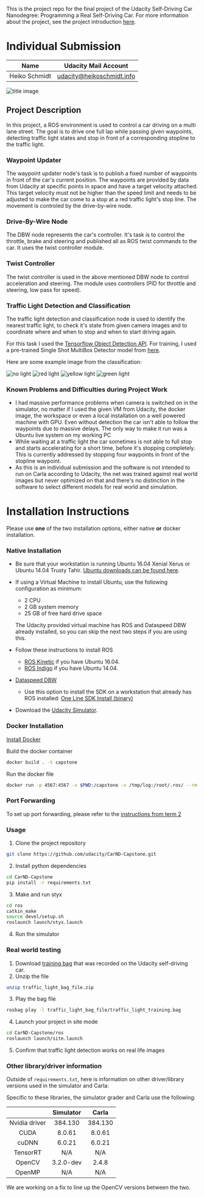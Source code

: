 This is the project repo for the final project of the Udacity Self-Driving Car Nanodegree: Programming a Real Self-Driving Car. For more information about the project, see the project introduction [here](https://classroom.udacity.com/nanodegrees/nd013/parts/6047fe34-d93c-4f50-8336-b70ef10cb4b2/modules/e1a23b06-329a-4684-a717-ad476f0d8dff/lessons/462c933d-9f24-42d3-8bdc-a08a5fc866e4/concepts/5ab4b122-83e6-436d-850f-9f4d26627fd9).

# Individual Submission

| Name | Udacity Mail Account |
|------|----------------------|
|Heiko Schmidt | udacity@heikoschmidt.info   |

![title image](data/Title.png)

## Project Description

In this project, a ROS environment is used to control a car driving on a multi lane street. The goal is to drive one full lap while passing given waypoints, detecting traffic light states and stop in front of a corresponding stopline to the traffic light.

### Waypoint Updater

The waypoint updater node's task is to publish a fixed number of waypoints in front of the car's current position. The waypoints are provided by data from Udacity at specific points in space and have a target velocity attached. This target velocity must not be higher than the speed limit and needs to be adjusted to make the car come to a stop at a red traffic light's stop line. The movement is controled by the drive-by-wire node.

###  Drive-By-Wire Node

The DBW node represents the car's controller. It's task is to control the throttle, brake and steering and published all as ROS twist commands to the car. It uses the twist controller module.

### Twist Controller

The twist controller is used in the above mentioned DBW node to control acceleration and steering. The module uses controllers (PID for throttle and steering, low pass for speed).

### Traffic Light Detection and Classification

The traffic light detection and classification node is used to identify the nearest traffic light, to check it's state from given camera images and to coordinate where and when to stop and when to start driving again.

For this task I used the [Tensorflow Object Detection API](https://github.com/tensorflow/models/tree/master/research/object_detection). For training, I used a pre-trained Single Shot MultiBox Detector model from [here](https://github.com/mkoehnke/CarND-Capstone-TrafficLightDetection).

Here are some example image from the classification:

![no light](data/NoLight.png)
![red light](data/Red.png)
![yellow light](data/Yellow.png)
![green light](data/Green.png)


### Known Problems and Difficulties during Project Work

* I had massive performance problems when camera is switched on in the simulator, no matter if I used the given VM from Udacity, the docker image, the workspace or even a local installation on a well powered machine with GPU. Even without detection the car isn't able to follow the waypoints due to massive delays. The only way to make it run was a Ubuntu live system on my working PC
* While waiting at a traffic light the car sometimes is not able to full stop and starts accelerating for a short time, before it's stopping completely. This is currently addressed by stopping four waypoints in front of the stopline waypoint.
* As this is an individual submission and the software is not intended to run on Carla according to Udacity, the net was trained against real world images but never optimized on that and there's no distinction in the software to select different models for real world and simulation.


# Installation Instructions
Please use **one** of the two installation options, either native **or** docker installation.

### Native Installation

* Be sure that your workstation is running Ubuntu 16.04 Xenial Xerus or Ubuntu 14.04 Trusty Tahir. [Ubuntu downloads can be found here](https://www.ubuntu.com/download/desktop).
* If using a Virtual Machine to install Ubuntu, use the following configuration as minimum:
  * 2 CPU
  * 2 GB system memory
  * 25 GB of free hard drive space

  The Udacity provided virtual machine has ROS and Dataspeed DBW already installed, so you can skip the next two steps if you are using this.

* Follow these instructions to install ROS
  * [ROS Kinetic](http://wiki.ros.org/kinetic/Installation/Ubuntu) if you have Ubuntu 16.04.
  * [ROS Indigo](http://wiki.ros.org/indigo/Installation/Ubuntu) if you have Ubuntu 14.04.
* [Dataspeed DBW](https://bitbucket.org/DataspeedInc/dbw_mkz_ros)
  * Use this option to install the SDK on a workstation that already has ROS installed: [One Line SDK Install (binary)](https://bitbucket.org/DataspeedInc/dbw_mkz_ros/src/81e63fcc335d7b64139d7482017d6a97b405e250/ROS_SETUP.md?fileviewer=file-view-default)
* Download the [Udacity Simulator](https://github.com/udacity/CarND-Capstone/releases).

### Docker Installation
[Install Docker](https://docs.docker.com/engine/installation/)

Build the docker container
```bash
docker build . -t capstone
```

Run the docker file
```bash
docker run -p 4567:4567 -v $PWD:/capstone -v /tmp/log:/root/.ros/ --rm -it capstone
```

### Port Forwarding
To set up port forwarding, please refer to the [instructions from term 2](https://classroom.udacity.com/nanodegrees/nd013/parts/40f38239-66b6-46ec-ae68-03afd8a601c8/modules/0949fca6-b379-42af-a919-ee50aa304e6a/lessons/f758c44c-5e40-4e01-93b5-1a82aa4e044f/concepts/16cf4a78-4fc7-49e1-8621-3450ca938b77)

### Usage

1. Clone the project repository
```bash
git clone https://github.com/udacity/CarND-Capstone.git
```

2. Install python dependencies
```bash
cd CarND-Capstone
pip install -r requirements.txt
```
3. Make and run styx
```bash
cd ros
catkin_make
source devel/setup.sh
roslaunch launch/styx.launch
```
4. Run the simulator

### Real world testing
1. Download [training bag](https://s3-us-west-1.amazonaws.com/udacity-selfdrivingcar/traffic_light_bag_file.zip) that was recorded on the Udacity self-driving car.
2. Unzip the file
```bash
unzip traffic_light_bag_file.zip
```
3. Play the bag file
```bash
rosbag play -l traffic_light_bag_file/traffic_light_training.bag
```
4. Launch your project in site mode
```bash
cd CarND-Capstone/ros
roslaunch launch/site.launch
```
5. Confirm that traffic light detection works on real life images

### Other library/driver information
Outside of `requirements.txt`, here is information on other driver/library versions used in the simulator and Carla:

Specific to these libraries, the simulator grader and Carla use the following:

|        | Simulator | Carla  |
| :-----------: |:-------------:| :-----:|
| Nvidia driver | 384.130 | 384.130 |
| CUDA | 8.0.61 | 8.0.61 |
| cuDNN | 6.0.21 | 6.0.21 |
| TensorRT | N/A | N/A |
| OpenCV | 3.2.0-dev | 2.4.8 |
| OpenMP | N/A | N/A |

We are working on a fix to line up the OpenCV versions between the two.
